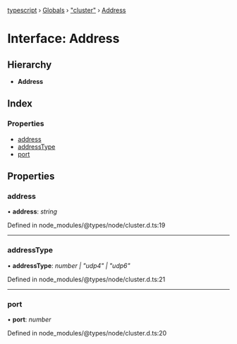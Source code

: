 [typescript](../README.md) › [Globals](../globals.md) › ["cluster"](../modules/_cluster_.md) › [Address](_cluster_.address.md)

# Interface: Address

## Hierarchy

* **Address**

## Index

### Properties

* [address](_cluster_.address.md#address)
* [addressType](_cluster_.address.md#addresstype)
* [port](_cluster_.address.md#port)

## Properties

###  address

• **address**: *string*

Defined in node_modules/@types/node/cluster.d.ts:19

___

###  addressType

• **addressType**: *number | "udp4" | "udp6"*

Defined in node_modules/@types/node/cluster.d.ts:21

___

###  port

• **port**: *number*

Defined in node_modules/@types/node/cluster.d.ts:20
